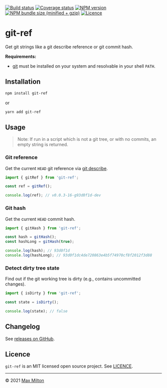 [![Build status](https://img.shields.io/github/workflow/status/maxmilton/git-ref/ci)](https://github.com/maxmilton/git-ref/actions)
[![Coverage status](https://img.shields.io/codeclimate/coverage/MaxMilton/git-ref)](https://codeclimate.com/github/MaxMilton/git-ref)
[![NPM version](https://img.shields.io/npm/v/git-ref.svg)](https://www.npmjs.com/package/git-ref)
[![NPM bundle size (minified + gzip)](https://img.shields.io/bundlephobia/minzip/git-ref.svg)](https://bundlephobia.com/result?p=git-ref)
[![Licence](https://img.shields.io/github/license/maxmilton/git-ref.svg)](https://github.com/maxmilton/git-ref/blob/master/LICENSE)

# git-ref

Get git strings like a git describe reference or git commit hash.

**Requirements:**

- [git](https://git-scm.com/) must be installed on your system and resolvable in your shell `PATH`.

## Installation

```sh
npm install git-ref
```

or

```sh
yarn add git-ref
```

## Usage

> Note: If run in a script which is not a git tree, or with no commits, an empty string is returned.

### Git reference

Get the current `HEAD` git reference via [git describe](https://git-scm.com/docs/git-describe).

```js
import { gitRef } from 'git-ref';

const ref = gitRef();

console.log(ref); // v0.0.3-16-g93d0f1d-dev
```

### Git hash

Get the current `HEAD` commit hash.

```js
import { gitHash } from 'git-ref';

const hash = gitHash();
const hashLong = gitHash(true);

console.log(hash); // 93d0f1d
console.log(hashLong); // 93d0f1dc4de720863e4b5f74970cf8f2012f3d88
```

### Detect dirty tree state

Find out if the git working tree is dirty (e.g., contains uncommitted changes).

```js
import { isDirty } from 'git-ref';

const state = isDirty();

console.log(state); // false
```

## Changelog

See [releases on GitHub](https://github.com/maxmilton/git-ref/releases).

## Licence

`git-ref` is an MIT licensed open source project. See [LICENCE](https://github.com/maxmilton/git-ref/blob/master/LICENCE).

---

© 2021 [Max Milton](https://maxmilton.com)
